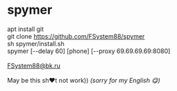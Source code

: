 # spymer

apt install git <br>
git clone https://github.com/FSystem88/spymer <br>
sh spymer/install.sh <br>
spymer [--delay 60] [phone] [--proxy 69.69.69.69:8080] <br>
<br>
FSystem88@bk.ru
<br>
<br>
May be this sh♥t not work))
*(sorry for my English 😋)*
